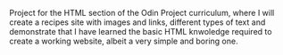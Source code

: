 Project for the HTML section of the Odin Project curriculum, where I will create a recipes site
with images and links, different types of text and demonstrate that I have learned the basic HTML knwoledge required to create a working website, albeit a very simple and boring one.